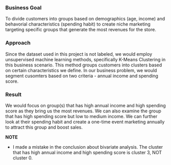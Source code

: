 ### Business Goal
To divide customers into groups based on demographics (age, income) and behavorial characteristics (spending habit) to create niche marketing targeting specific groups that generate the most revenues for the store. 

### Approach
Since the dataset used in this project is not labeled, we would employ unsupervised machine learning methods, specifically K-Means Clustering in this business scenario. This method groups customers into clusters based on certain characteristics we define. In our business problem, we would segment cusomters based on two criteria - annual income and spending score. 

### Result
We would focus on group(s) that has high annual income and high spending score as they bring us the most revenues. We can also examine the group that has high spending score but low to medium income. We can further look at their spending habit and create a one-time event marketing annually to attract this group and boost sales.

**NOTE**
* I made a mistake in the conclusion about bivariate analysis. The cluster that has high annual income and high spending score is cluster 3, NOT cluster 0.
